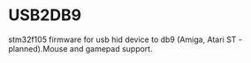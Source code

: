 # USB2DB9
stm32f105 firmware for usb hid device to db9 (Amiga, Atari ST - planned).Mouse and gamepad support.
